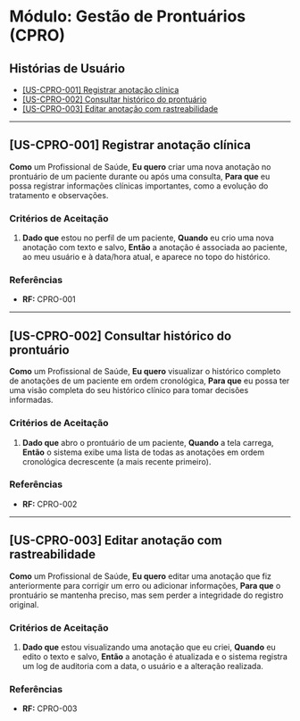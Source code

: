 # Módulo: Gestão de Prontuários (CPRO)

## Histórias de Usuário

- [[US-CPRO-001] Registrar anotação clínica](#us-cpro-001-registrar-anotação-clínica)
- [[US-CPRO-002] Consultar histórico do prontuário](#us-cpro-002-consultar-histórico-do-prontuário)
- [[US-CPRO-003] Editar anotação com rastreabilidade](#us-cpro-003-editar-anotação-com-rastreabilidade)

---

## [US-CPRO-001] Registrar anotação clínica

**Como** um Profissional de Saúde,
**Eu quero** criar uma nova anotação no prontuário de um paciente durante ou após uma consulta,
**Para que** eu possa registrar informações clínicas importantes, como a evolução do tratamento e observações.

### Critérios de Aceitação
1.  **Dado que** estou no perfil de um paciente,
    **Quando** eu crio uma nova anotação com texto e salvo,
    **Então** a anotação é associada ao paciente, ao meu usuário e à data/hora atual, e aparece no topo do histórico.

### Referências
- **RF:** CPRO-001

---

## [US-CPRO-002] Consultar histórico do prontuário

**Como** um Profissional de Saúde,
**Eu quero** visualizar o histórico completo de anotações de um paciente em ordem cronológica,
**Para que** eu possa ter uma visão completa do seu histórico clínico para tomar decisões informadas.

### Critérios de Aceitação
1.  **Dado que** abro o prontuário de um paciente,
    **Quando** a tela carrega,
    **Então** o sistema exibe uma lista de todas as anotações em ordem cronológica decrescente (a mais recente primeiro).

### Referências
- **RF:** CPRO-002

---

## [US-CPRO-003] Editar anotação com rastreabilidade

**Como** um Profissional de Saúde,
**Eu quero** editar uma anotação que fiz anteriormente para corrigir um erro ou adicionar informações,
**Para que** o prontuário se mantenha preciso, mas sem perder a integridade do registro original.

### Critérios de Aceitação
1.  **Dado que** estou visualizando uma anotação que eu criei,
    **Quando** eu edito o texto e salvo,
    **Então** a anotação é atualizada e o sistema registra um log de auditoria com a data, o usuário e a alteração realizada.

### Referências
- **RF:** CPRO-003

